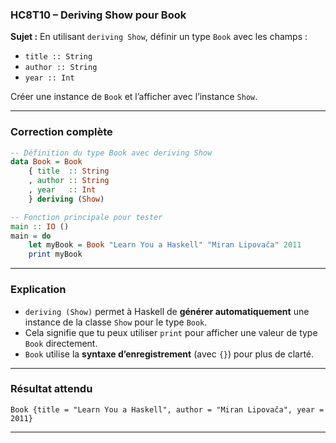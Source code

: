 ### **HC8T10 – Deriving Show pour Book**

**Sujet :**
En utilisant `deriving Show`, définir un type `Book` avec les champs :

* `title :: String`
* `author :: String`
* `year :: Int`

Créer une instance de `Book` et l’afficher avec l’instance `Show`.

---

###  **Correction complète**

```haskell
-- Définition du type Book avec deriving Show
data Book = Book
    { title  :: String
    , author :: String
    , year   :: Int
    } deriving (Show)

-- Fonction principale pour tester
main :: IO ()
main = do
    let myBook = Book "Learn You a Haskell" "Miran Lipovača" 2011
    print myBook
```

---

###  **Explication**

* `deriving (Show)` permet à Haskell de **générer automatiquement** une instance de la classe `Show` pour le type `Book`.
* Cela signifie que tu peux utiliser `print` pour afficher une valeur de type `Book` directement.
* `Book` utilise la **syntaxe d’enregistrement** (avec `{}`) pour plus de clarté.

---

###  **Résultat attendu**

```
Book {title = "Learn You a Haskell", author = "Miran Lipovača", year = 2011}
```

---
